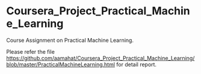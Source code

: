 # Coursera_Project_Practical_Machine_Learning

Course Assignment on Practical Machine Learning. 

Please refer the file https://github.com/aamahat/Coursera_Project_Practical_Machine_Learning/blob/master/PracticalMachineLearning.html for detail report.
